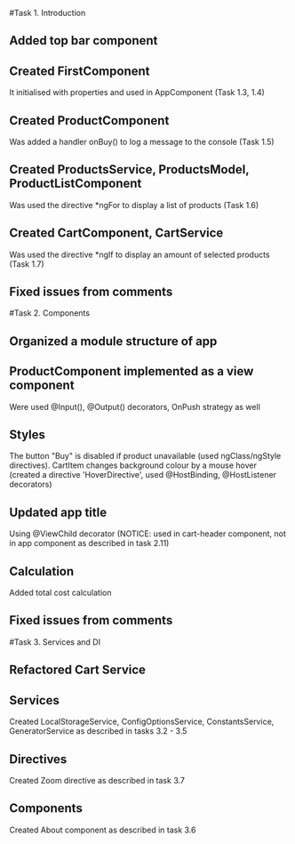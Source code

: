 #Task 1. Introduction
## Added top bar component
## Created FirstComponent 
It initialised with properties and used in AppComponent (Task 1.3, 1.4)
## Created ProductComponent
Was added a handler onBuy() to log a message to the console (Task 1.5)
## Created ProductsService, ProductsModel, ProductListComponent
Was used the directive *ngFor to display a list of products (Task 1.6)
## Created CartComponent, CartService 
Was used the directive *ngIf to display an amount of selected products (Task 1.7)
## Fixed issues from comments

#Task 2. Components
## Organized a module structure of app
## ProductComponent implemented as a view component
Were used @Input(), @Output() decorators, OnPush strategy as well
## Styles
The button "Buy" is disabled if product unavailable (used  ngClass/ngStyle directives).
CartItem changes background colour by a mouse hover (created a directive 'HoverDirective', used @HostBinding, @HostListener decorators)
## Updated app title
Using @ViewChild decorator (NOTICE: used in cart-header component, not in app component as described in task 2.11)
## Calculation
Added total cost calculation
## Fixed issues from comments

#Task 3. Services and DI
## Refactored Cart Service
## Services
Created LocalStorageService, ConfigOptionsService, ConstantsService, GeneratorService as described in tasks 3.2 - 3.5
## Directives
Created Zoom directive as described in task 3.7
## Components
Created About component as described in task 3.6
